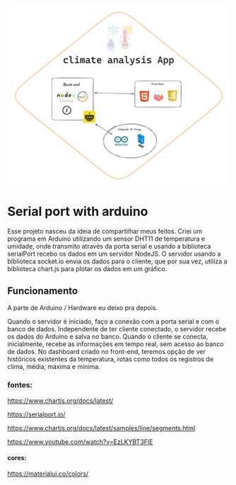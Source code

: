 ![Screenshot](./public/climateApp.png)

# Serial port with arduino

Esse projeto nasceu da ideia de compartilhar meus feitos. Criei um programa em Arduino utilizando um sensor DHT11 de temperatura e umidade, onde transmito através da porta serial e usando a biblioteca serialPort recebo os dados em um servidor NodeJS. O servidor usando a biblioteca socket.io envia os dados para o cliente, que por sua vez, utiliza a biblioteca chart.js para plotar os dados em um gráfico.

## Funcionamento

A parte de Arduino / Hardware eu deixo pra depois.

Quando o servidor é iniciado, faço a conexão com a porta serial e com o banco de dados. Independente de ter cliente conectado, o servidor recebe os dados do Arduino e salva no banco.
Quando o cliente se conecta, inicialmente, recebe as informações em tempo real, sem acesso ao banco de dados. No dashboard criado no front-end, teremos opção de ver históricos existentes da temperatura, rotas como todos os registros de clima, média, máxima e mínima.

### fontes:
https://www.chartjs.org/docs/latest/

https://serialport.io/

https://www.chartjs.org/docs/latest/samples/line/segments.html

https://www.youtube.com/watch?v=EzLKYBT3FlE

#### cores:
https://materialui.co/colors/